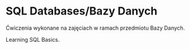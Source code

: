 # SQL Databases/Bazy Danych

Ćwiczenia wykonane na zajęciach w ramach przedmiotu Bazy Danych.

Learning SQL Basics.
